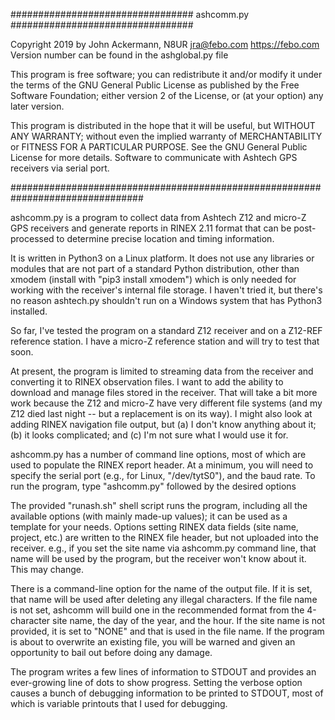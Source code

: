 
#################################  ashcomm.py  #################################

Copyright 2019 by John Ackermann, N8UR jra@febo.com https://febo.com
Version number can be found in the ashglobal.py file

This program is free software; you can redistribute it and/or modify
it under the terms of the GNU General Public License as published by
the Free Software Foundation; either version 2 of the License, or
(at your option) any later version.

This program is distributed in the hope that it will be useful,
but WITHOUT ANY WARRANTY; without even the implied warranty of
MERCHANTABILITY or FITNESS FOR A PARTICULAR PURPOSE.  See the
GNU General Public License for more details.
Software to communicate with Ashtech GPS receivers via serial port.

################################################################################

ashcomm.py is a program to collect data from Ashtech Z12 and micro-Z GPS
receivers and generate reports in RINEX 2.11 format that can be post-
processed to determine precise location and timing information.

It is written in Python3 on a Linux platform.  It does not use any
libraries or modules that are not part of a standard Python distribution,
other than xmodem (install with "pip3 install xmodem") which is only
needed for working with the receiver's internal file storage.  I haven't 
tried it, but there's no reason ashtech.py shouldn't run on a Windows
system that has Python3 installed.

So far, I've tested the program on a standard Z12 receiver and on a
Z12-REF reference station.  I have a micro-Z reference station and
will try to test that soon.

At present, the program is limited to streaming data from the receiver
and converting it to RINEX observation files.  I want to add the ability 
to download and manage files stored in the receiver.  That will take a 
bit more work because the Z12 and micro-Z have very different file 
systems (and my Z12 died last night -- but a replacement is on its 
way).  I might also look at adding RINEX navigation file output, but
(a) I don't know anything about it; (b) it looks complicated; and
(c) I'm not sure what I would use it for.

ashcomm.py has a number of command line options, most of which are
used to populate the RINEX report header.  At a minimum, you will
need to specify the serial port (e.g., for Linux, "/dev/tytS0"),
and the baud rate.  To run the program, type "ashcomm.py" followed 
by the desired options

The provided "runash.sh" shell script runs the program, including all
the available options (with mainly made-up values); it can be used as 
a template for your needs.  Options setting RINEX data fields (site 
name, project, etc.) are written to the RINEX file header, but not 
uploaded into the receiver.  e.g., if you set the site name via 
ashcomm.py command line, that name will be used by the program, 
but the receiver won't know about it.  This may change.

There is a command-line option for the name of the output file.  If it
is set, that name will be used after deleting any illegal characters.
If the file name is not set, ashcomm will build one in the recommended 
format from the 4-character site name, the day of the year, and the 
hour.  If the site name is not provided, it is set to "NONE" and that 
is used in the file name.  If the program is about to overwrite an 
existing file, you will be warned and given an opportunity to bail out 
before doing any damage.

The program writes a few lines of information to STDOUT and provides an
ever-growing line of dots to show progress.  Setting the verbose option
causes a bunch of debugging information to be printed to STDOUT, most of
which is variable printouts that I used for debugging.

